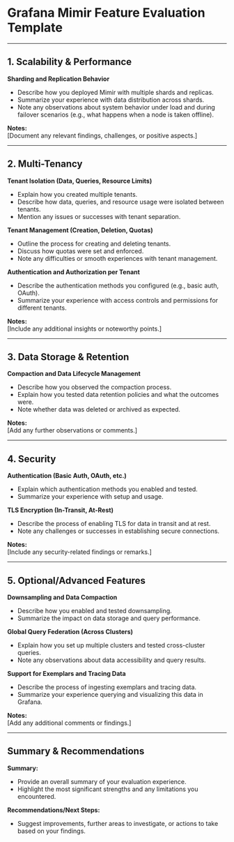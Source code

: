 # Grafana Mimir Feature Evaluation Template

---

## 1. Scalability & Performance

**Sharding and Replication Behavior**  
- Describe how you deployed Mimir with multiple shards and replicas.
- Summarize your experience with data distribution across shards.
- Note any observations about system behavior under load and during failover scenarios (e.g., what happens when a node is taken offline).

**Notes:**  
[Document any relevant findings, challenges, or positive aspects.]

---

## 2. Multi-Tenancy

**Tenant Isolation (Data, Queries, Resource Limits)**  
- Explain how you created multiple tenants.
- Describe how data, queries, and resource usage were isolated between tenants.
- Mention any issues or successes with tenant separation.

**Tenant Management (Creation, Deletion, Quotas)**  
- Outline the process for creating and deleting tenants.
- Discuss how quotas were set and enforced.
- Note any difficulties or smooth experiences with tenant management.

**Authentication and Authorization per Tenant**  
- Describe the authentication methods you configured (e.g., basic auth, OAuth).
- Summarize your experience with access controls and permissions for different tenants.

**Notes:**  
[Include any additional insights or noteworthy points.]

---

## 3. Data Storage & Retention

**Compaction and Data Lifecycle Management**  
- Describe how you observed the compaction process.
- Explain how you tested data retention policies and what the outcomes were.
- Note whether data was deleted or archived as expected.

**Notes:**  
[Add any further observations or comments.]

---

## 4. Security

**Authentication (Basic Auth, OAuth, etc.)**  
- Explain which authentication methods you enabled and tested.
- Summarize your experience with setup and usage.

**TLS Encryption (In-Transit, At-Rest)**  
- Describe the process of enabling TLS for data in transit and at rest.
- Note any challenges or successes in establishing secure connections.

**Notes:**  
[Include any security-related findings or remarks.]

---

## 5. Optional/Advanced Features

**Downsampling and Data Compaction**  
- Describe how you enabled and tested downsampling.
- Summarize the impact on data storage and query performance.

**Global Query Federation (Across Clusters)**  
- Explain how you set up multiple clusters and tested cross-cluster queries.
- Note any observations about data accessibility and query results.

**Support for Exemplars and Tracing Data**  
- Describe the process of ingesting exemplars and tracing data.
- Summarize your experience querying and visualizing this data in Grafana.

**Notes:**  
[Add any additional comments or findings.]

---

## Summary & Recommendations

**Summary:**  
- Provide an overall summary of your evaluation experience.
- Highlight the most significant strengths and any limitations you encountered.

**Recommendations/Next Steps:**  
- Suggest improvements, further areas to investigate, or actions to take based on your findings. 
